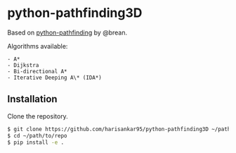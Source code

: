 # python-pathfinding3D
Based on [python-pathfinding](https://github.com/brean/python-pathfinding) by @brean.

Algorithms available:

    - A*
    - Dijkstra
    - Bi-directional A*
    - Iterative Deeping A\* (IDA*)

## Installation

Clone the repository.

```sh
$ git clone https://github.com/harisankar95/python-pathfinding3D ~/path/to/repo
$ cd ~/path/to/repo
$ pip install -e .
```